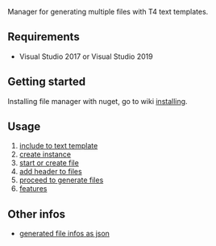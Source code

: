 Manager for generating multiple files with T4 text templates.

## Requirements

- Visual Studio 2017 or Visual Studio 2019

## Getting started

Installing file manager with nuget, go to wiki [installing](installing.md).

## Usage

1. [include to text template](include-to-text-template.md)
2. [create instance](create-instance.md)
3. [start or create file](start-or-create-file.md)
4. [add header to files](add-header-to-files.md)
5. [proceed to generate files](proceed-to-generate-files.md)
6. [features](features.md)

## Other infos

- [generated file infos as json](generated-file-infos-as-json.md)
